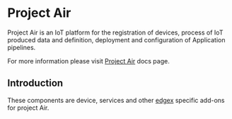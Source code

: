 # Project Air

Project Air is an IoT platform for the registration of devices, process of IoT produced data and definition, deployment and configuration of Application pipelines.

For more information please visit [Project Air](https://tibcosoftware.github.io/labs-air/) docs page.

## Introduction

These components are device, services and other [edgex](https://www.edgexfoundry.org/) specific add-ons for project Air.
